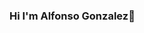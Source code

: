 ### Hi I'm Alfonso Gonzalez👋

<!--
<a href="https://github.com/jalfonsoglz/awesome-github-profile-readme/stargazers"><img src="https://img.shields.io/github/stars/jalfonsoglz/awesome-github-profile-readme" alt="Stars Badge"/></a>
<a href="https://github.com/jalfonsoglz/awesome-github-profile-readme/network/members"><img src="https://img.shields.io/github/forks/jalfonsoglz/awesome-github-profile-readme" alt="Forks Badge"/></a>
<a href="https://github.com/jalfonsoglz/awesome-github-profile-readme/pulls"><img src="https://img.shields.io/github/issues-pr/jalfonsoglz/awesome-github-profile-readme" alt="Pull Requests Badge"/></a>
<a href="https://github.com/jalfonsoglz/awesome-github-profile-readme/issues"><img src="https://img.shields.io/github/issues/jalfonsoglz/awesome-github-profile-readme" alt="Issues Badge"/></a>      
<a href="https://github.com/jalfonsoglz/awesome-github-profile-readme/graphs/contributors"><img alt="GitHub contributors" src="https://img.shields.io/github/contributors/jalfonsoglz/awesome-github-profile-readme?color=2b9348"></a>
<a href="https://github.com/jalfonsoglz/awesome-github-profile-readme/blob/master/LICENSE"><img src="https://img.shields.io/github/license/jalfonsoglz/awesome-github-profile-readme?color=2b9348" alt="License Badge"/></a>
-->
